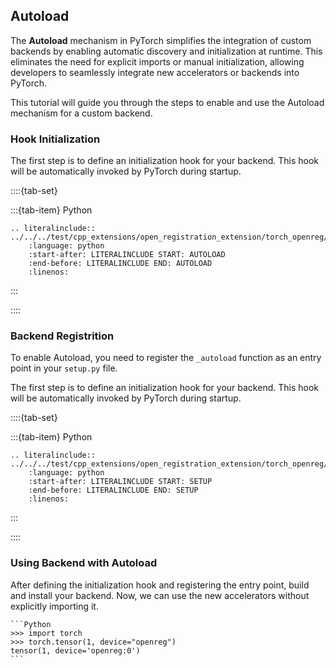 ## Autoload

The **Autoload** mechanism in PyTorch simplifies the integration of custom backends by enabling automatic discovery and initialization at runtime. This eliminates the need for explicit imports or manual initialization, allowing developers to seamlessly integrate new accelerators or backends into PyTorch.

This tutorial will guide you through the steps to enable and use the Autoload mechanism for a custom backend.

### Hook Initialization

The first step is to define an initialization hook for your backend. This hook will be automatically invoked by PyTorch during startup.

::::{tab-set}

:::{tab-item} Python

```{eval-rst}
.. literalinclude:: ../../../test/cpp_extensions/open_registration_extension/torch_openreg/torch_openreg/__init__.py
    :language: python
    :start-after: LITERALINCLUDE START: AUTOLOAD
    :end-before: LITERALINCLUDE END: AUTOLOAD
    :linenos:
```

:::

::::

### Backend Registrition

To enable Autoload, you need to register the `_autoload` function as an entry point in your `setup.py` file.

The first step is to define an initialization hook for your backend. This hook will be automatically invoked by PyTorch during startup.

::::{tab-set}

:::{tab-item} Python

```{eval-rst}
.. literalinclude:: ../../../test/cpp_extensions/open_registration_extension/torch_openreg/setup.py
    :language: python
    :start-after: LITERALINCLUDE START: SETUP
    :end-before: LITERALINCLUDE END: SETUP
    :linenos:
```

:::

::::

### Using Backend with Autoload

After defining the initialization hook and registering the entry point, build and install your backend. Now, we can use the new accelerators without explicitly importing it.

    ```Python
    >>> import torch
    >>> torch.tensor(1, device="openreg")
    tensor(1, device='openreg:0')
    ```
